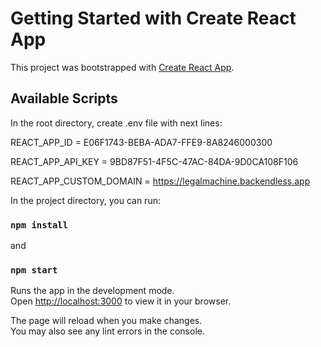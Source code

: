 # Getting Started with Create React App

This project was bootstrapped with [Create React App](https://github.com/facebook/create-react-app).

## Available Scripts

In the root directory, create .env file with next lines:

REACT_APP_ID = E06F1743-BEBA-ADA7-FFE9-8A8246000300

REACT_APP_API_KEY = 9BD87F51-4F5C-47AC-84DA-9D0CA108F106

REACT_APP_CUSTOM_DOMAIN = https://legalmachine.backendless.app

In the project directory, you can run:

### `npm install`

and

### `npm start`

Runs the app in the development mode.\
Open [http://localhost:3000](http://localhost:3000) to view it in your browser.

The page will reload when you make changes.\
You may also see any lint errors in the console.

